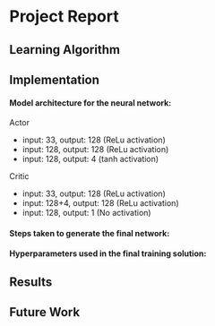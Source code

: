 # Project Report

## Learning Algorithm


## Implementation

#### Model architecture for the neural network:
Actor
- input: 33, output: 128 (ReLu activation)
- input: 128, output: 128 (ReLu activation)
- input: 128, output: 4 (tanh activation)
        
Critic
- input: 33, output: 128 (ReLu activation)
- input: 128+4, output: 128 (ReLu activation)
- input: 128, output: 1 (No activation) 

#### Steps taken to generate the final network:

#### Hyperparameters used in the final training solution:


## Results


## Future Work
